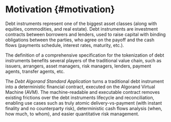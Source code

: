 # Motivation {#motivation}

Debt instruments represent one of the biggest asset classes (along with equities,
commodities, and real estate). Debt instruments are investment contracts between
borrowers and lenders, used to raise capital with binding obligations between the
parties, who agree on the payoff and the cash flows (payments schedule, interest
rates, maturity, etc.).

The definition of a comprehensive specification for the tokenization of debt instruments
benefits several players of the traditional value chain, such as issuers, arrangers,
asset managers, risk managers, lenders, payment agents, transfer agents, etc.

The *Debt Algorand Standard Application* turns a traditional debt instrument into
a deterministic financial contract, executed on the Algorand Virtual Machine (AVM).
The machine-readable and executable contract removes existing frictions over the
debt instruments lifecycle and reconciliation, enabling use cases such as truly
atomic delivery-vs-payment (with instant finality and no counterparty risk), deterministic
cash flows analysis (when, how much, to whom), and easier quantitative risk management.
